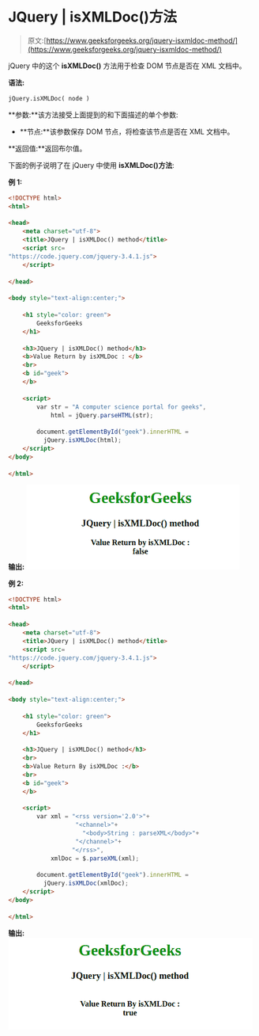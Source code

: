 # JQuery | isXMLDoc()方法

> 原文:[https://www.geeksforgeeks.org/jquery-isxmldoc-method/](https://www.geeksforgeeks.org/jquery-isxmldoc-method/)

jQuery 中的这个 **isXMLDoc()** 方法用于检查 DOM 节点是否在 XML 文档中。

**语法:**

```html
jQuery.isXMLDoc( node )
```

**参数:**该方法接受上面提到的和下面描述的单个参数:

*   **节点:**该参数保存 DOM 节点，将检查该节点是否在 XML 文档中。

**返回值:**返回布尔值。

下面的例子说明了在 jQuery 中使用 **isXMLDoc()方法**:

**例 1:**

```html
<!DOCTYPE html>
<html>

<head>
    <meta charset="utf-8">
    <title>JQuery | isXMLDoc() method</title>
    <script src=
"https://code.jquery.com/jquery-3.4.1.js">
    </script>

</head>

<body style="text-align:center;">

    <h1 style="color: green"> 
        GeeksforGeeks 
    </h1>

    <h3>JQuery | isXMLDoc() method</h3>
    <b>Value Return by isXMLDoc : </b>
    <br>
    <b id="geek">
    </b>

    <script>
        var str = "A computer science portal for geeks",
            html = jQuery.parseHTML(str);

        document.getElementById("geek").innerHTML = 
          jQuery.isXMLDoc(html);
    </script>
</body>

</html>                                       
```

**输出:**
![](img/73c952ec6a3ac6cfa298356954884512.png)

**例 2:**

```html
<!DOCTYPE html>
<html>

<head>
    <meta charset="utf-8">
    <title>JQuery | isXMLDoc() method</title>
    <script src=
"https://code.jquery.com/jquery-3.4.1.js">
    </script>

</head>

<body style="text-align:center;">

    <h1 style="color: green"> 
        GeeksforGeeks 
    </h1>

    <h3>JQuery | isXMLDoc() method</h3>
    <br>
    <b>Value Return By isXMLDoc :</b>
    <br>
    <b id="geek">
    </b>

    <script>
        var xml = "<rss version='2.0'>"+
                   "<channel>"+
                     "<body>String : parseXML</body>"+
                   "</channel>"+
                  "</rss>",
            xmlDoc = $.parseXML(xml);

        document.getElementById("geek").innerHTML = 
          jQuery.isXMLDoc(xmlDoc);
    </script>
</body>

</html>                    
```

**输出:**
![](img/1706dcb84d4d8251809626b83666c879.png)
